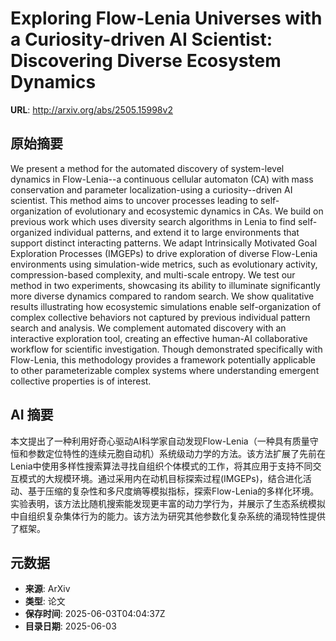 # Exploring Flow-Lenia Universes with a Curiosity-driven AI Scientist: Discovering Diverse Ecosystem Dynamics

**URL**: http://arxiv.org/abs/2505.15998v2

## 原始摘要

We present a method for the automated discovery of system-level dynamics in
Flow-Lenia--a continuous cellular automaton (CA) with mass conservation and
parameter localization-using a curiosity--driven AI scientist. This method aims
to uncover processes leading to self-organization of evolutionary and
ecosystemic dynamics in CAs. We build on previous work which uses diversity
search algorithms in Lenia to find self-organized individual patterns, and
extend it to large environments that support distinct interacting patterns. We
adapt Intrinsically Motivated Goal Exploration Processes (IMGEPs) to drive
exploration of diverse Flow-Lenia environments using simulation-wide metrics,
such as evolutionary activity, compression-based complexity, and multi-scale
entropy. We test our method in two experiments, showcasing its ability to
illuminate significantly more diverse dynamics compared to random search. We
show qualitative results illustrating how ecosystemic simulations enable
self-organization of complex collective behaviors not captured by previous
individual pattern search and analysis. We complement automated discovery with
an interactive exploration tool, creating an effective human-AI collaborative
workflow for scientific investigation. Though demonstrated specifically with
Flow-Lenia, this methodology provides a framework potentially applicable to
other parameterizable complex systems where understanding emergent collective
properties is of interest.


## AI 摘要

本文提出了一种利用好奇心驱动AI科学家自动发现Flow-Lenia（一种具有质量守恒和参数定位特性的连续元胞自动机）系统级动力学的方法。该方法扩展了先前在Lenia中使用多样性搜索算法寻找自组织个体模式的工作，将其应用于支持不同交互模式的大规模环境。通过采用内在动机目标探索过程(IMGEPs)，结合进化活动、基于压缩的复杂性和多尺度熵等模拟指标，探索Flow-Lenia的多样化环境。实验表明，该方法比随机搜索能发现更丰富的动力学行为，并展示了生态系统模拟中自组织复杂集体行为的能力。该方法为研究其他参数化复杂系统的涌现特性提供了框架。

## 元数据

- **来源**: ArXiv
- **类型**: 论文
- **保存时间**: 2025-06-03T04:04:37Z
- **目录日期**: 2025-06-03
